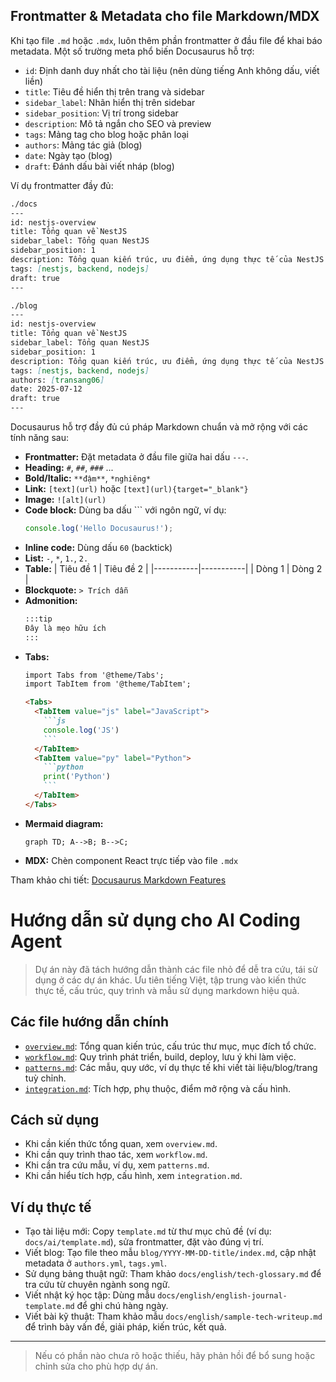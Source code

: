 ## Frontmatter & Metadata cho file Markdown/MDX

Khi tạo file `.md` hoặc `.mdx`, luôn thêm phần frontmatter ở đầu file để khai báo metadata. Một số trường meta phổ biến Docusaurus hỗ trợ:

- `id`: Định danh duy nhất cho tài liệu (nên dùng tiếng Anh không dấu, viết liền)
- `title`: Tiêu đề hiển thị trên trang và sidebar
- `sidebar_label`: Nhãn hiển thị trên sidebar
- `sidebar_position`: Vị trí trong sidebar
- `description`: Mô tả ngắn cho SEO và preview
- `tags`: Mảng tag cho blog hoặc phân loại
- `authors`: Mảng tác giả (blog)
- `date`: Ngày tạo (blog)
- `draft`: Đánh dấu bài viết nháp (blog)

Ví dụ frontmatter đầy đủ:
```md
./docs
---
id: nestjs-overview
title: Tổng quan về NestJS
sidebar_label: Tổng quan NestJS
sidebar_position: 1
description: Tổng quan kiến trúc, ưu điểm, ứng dụng thực tế của NestJS
tags: [nestjs, backend, nodejs]
draft: true
---

./blog
---
id: nestjs-overview
title: Tổng quan về NestJS
sidebar_label: Tổng quan NestJS
sidebar_position: 1
description: Tổng quan kiến trúc, ưu điểm, ứng dụng thực tế của NestJS
tags: [nestjs, backend, nodejs]
authors: [transang06]
date: 2025-07-12
draft: true
---
```

Docusaurus hỗ trợ đầy đủ cú pháp Markdown chuẩn và mở rộng với các tính năng sau:

- **Frontmatter:** Đặt metadata ở đầu file giữa hai dấu `---`.
- **Heading:** `#`, `##`, `###` ...
- **Bold/Italic:** `**đậm**`, `*nghiêng*`
- **Link:** `[text](url)` hoặc `[text](url){target="_blank"}`
- **Image:** `![alt](url)`
- **Code block:** Dùng ba dấu ``` với ngôn ngữ, ví dụ:
  ```js
  console.log('Hello Docusaurus!');
  ```
- **Inline code:** Dùng dấu ` 60` (backtick)
- **List:** `-`, `*`, `1.`, `2.`
- **Table:**
  | Tiêu đề 1 | Tiêu đề 2 |
  |-----------|-----------|
  | Dòng 1    | Dòng 2    |
- **Blockquote:** `> Trích dẫn`
- **Admonition:**
  ```md
  :::tip
  Đây là mẹo hữu ích
  :::
  ```
- **Tabs:**
  ```md
  import Tabs from '@theme/Tabs';
  import TabItem from '@theme/TabItem';

  <Tabs>
    <TabItem value="js" label="JavaScript">
      ```js
      console.log('JS')
      ```
    </TabItem>
    <TabItem value="py" label="Python">
      ```python
      print('Python')
      ```
    </TabItem>
  </Tabs>
  ```
- **Mermaid diagram:**
  ```mermaid
  graph TD; A-->B; B-->C;
  ```
- **MDX:** Chèn component React trực tiếp vào file `.mdx`

Tham khảo chi tiết: [Docusaurus Markdown Features](https://docusaurus.io/docs/markdown-features)
# Hướng dẫn sử dụng cho AI Coding Agent

>Dự án này đã tách hướng dẫn thành các file nhỏ để dễ tra cứu, tái sử dụng ở các dự án khác. Ưu tiên tiếng Việt, tập trung vào kiến thức thực tế, cấu trúc, quy trình và mẫu sử dụng markdown hiệu quả.

## Các file hướng dẫn chính
- [`overview.md`](./copilot-instructions/overview.md): Tổng quan kiến trúc, cấu trúc thư mục, mục đích tổ chức.
- [`workflow.md`](./copilot-instructions/workflow.md): Quy trình phát triển, build, deploy, lưu ý khi làm việc.
- [`patterns.md`](./copilot-instructions/patterns.md): Các mẫu, quy ước, ví dụ thực tế khi viết tài liệu/blog/trang tuỳ chỉnh.
- [`integration.md`](./copilot-instructions/integration.md): Tích hợp, phụ thuộc, điểm mở rộng và cấu hình.

## Cách sử dụng
- Khi cần kiến thức tổng quan, xem `overview.md`.
- Khi cần quy trình thao tác, xem `workflow.md`.
- Khi cần tra cứu mẫu, ví dụ, xem `patterns.md`.
- Khi cần hiểu tích hợp, cấu hình, xem `integration.md`.


## Ví dụ thực tế
- Tạo tài liệu mới: Copy `template.md` từ thư mục chủ đề (ví dụ: `docs/ai/template.md`), sửa frontmatter, đặt vào đúng vị trí.
- Viết blog: Tạo file theo mẫu `blog/YYYY-MM-DD-title/index.md`, cập nhật metadata ở `authors.yml`, `tags.yml`.
- Sử dụng bảng thuật ngữ: Tham khảo `docs/english/tech-glossary.md` để tra cứu từ chuyên ngành song ngữ.
- Viết nhật ký học tập: Dùng mẫu `docs/english/english-journal-template.md` để ghi chú hàng ngày.
- Viết bài kỹ thuật: Tham khảo mẫu `docs/english/sample-tech-writeup.md` để trình bày vấn đề, giải pháp, kiến trúc, kết quả.

---
> Nếu có phần nào chưa rõ hoặc thiếu, hãy phản hồi để bổ sung hoặc chỉnh sửa cho phù hợp dự án.
